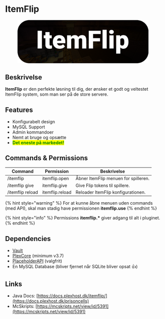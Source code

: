# ItemFlip

<figure><img src="../../.gitbook/assets/Uitemflip img.png" alt=""><figcaption></figcaption></figure>

## Beskrivelse <a href="#description" id="description"></a>

**ItemFlip** er den perfekte løsning til dig, der ønsker et godt og veltestet ItemFlip system, som man ser på de store servere.

## Features

* Konfigurabelt design
* MySQL Support
* Admin kommandoer
* Nemt at bruge og opsætte
* <mark style="color:green;">**Det eneste på markedet!**</mark>

## Commands & Permissions

| **Command**      | **Permission**  | **Beskrivelse**                      |
| ---------------- | --------------- | ------------------------------------ |
| /itemflip        | itemflip.open   | Åbner ItemFlip menuen for spilleren. |
| /itemflip give   | itemflip.give   | Give Flip tokens til spillere.       |
| /itemflip reload | itemflip.reload | Reloader ItemFlip konfigurationen.   |

{% hint style="warning" %}
For at kunne åbne menuen uden commands (med API), skal man stadig have permissionen **itemflip.use**
{% endhint %}

{% hint style="info" %}
Permissions **itemflip.\*** giver adgang til alt i pluginet.
{% endhint %}

## Dependencies

* [Vault](https://www.spigotmc.org/resources/vault.34315/)
* [PlexCore](https://plexhost.dk/plugins) (minimum v3.7)
* [PlaceholderAPI](https://www.spigotmc.org/resources/placeholderapi.6245/) (valgfrit)
* En MySQL Database (bliver fjernet når SQLite bliver opsat :thumbsup:)

## Links

* Java Docs: [https://docs.plexhost.dk/itemflip/](https://docs.plexhost.dk/prisoncells)
* McSkripts: [https://mcskripts.net/view/id/5391](https://mcskripts.net/view/id/5391)

